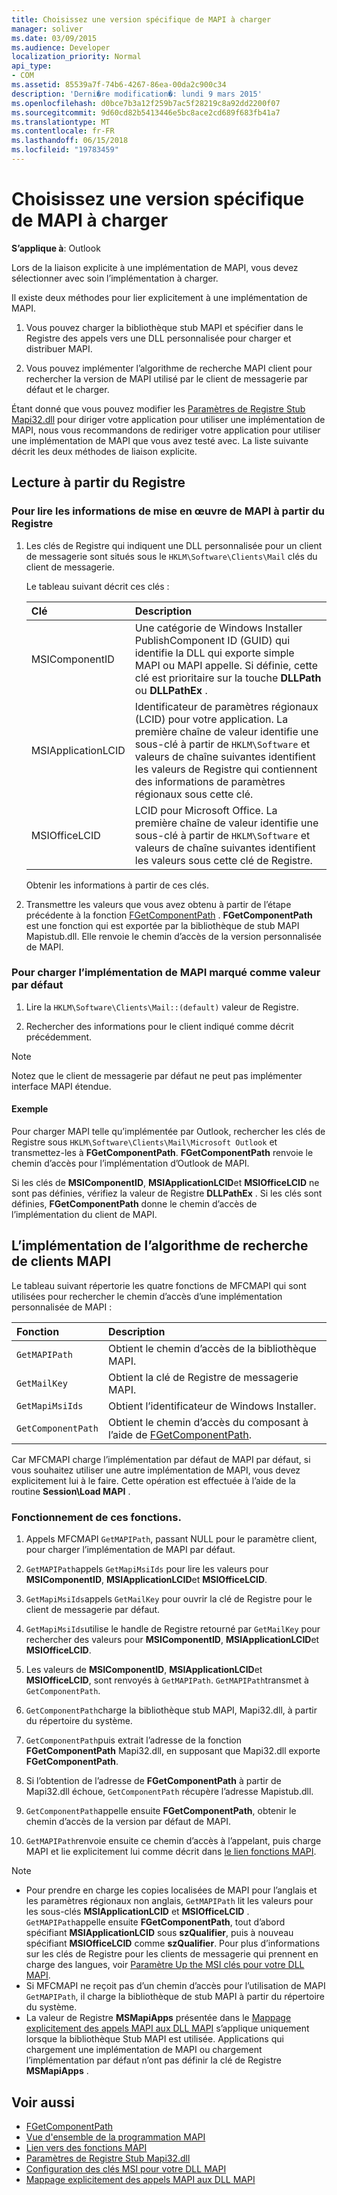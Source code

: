 ```yaml
---
title: Choisissez une version spécifique de MAPI à charger
manager: soliver
ms.date: 03/09/2015
ms.audience: Developer
localization_priority: Normal
api_type:
- COM
ms.assetid: 85539a7f-74b6-4267-86ea-00da2c900c34
description: 'Derni�re modification�: lundi 9 mars 2015'
ms.openlocfilehash: d0bce7b3a12f259b7ac5f28219c8a92dd2200f07
ms.sourcegitcommit: 9d60cd82b5413446e5bc8ace2cd689f683fb41a7
ms.translationtype: MT
ms.contentlocale: fr-FR
ms.lasthandoff: 06/15/2018
ms.locfileid: "19783459"
---
```

# <a name="choose-a-specific-version-of-mapi-to-load"></a>Choisissez une version spécifique de MAPI à charger

**S’applique à**: Outlook 
  
Lors de la liaison explicite à une implémentation de MAPI, vous devez sélectionner avec soin l’implémentation à charger. 
  
Il existe deux méthodes pour lier explicitement à une implémentation de MAPI. 
  
1. Vous pouvez charger la bibliothèque stub MAPI et spécifier dans le Registre des appels vers une DLL personnalisée pour charger et distribuer MAPI.
    
2. Vous pouvez implémenter l’algorithme de recherche MAPI client pour rechercher la version de MAPI utilisé par le client de messagerie par défaut et le charger.
    
Étant donné que vous pouvez modifier les [Paramètres de Registre Stub Mapi32.dll](http://msdn.microsoft.com/en-us/library/ms531218%28EXCHG.10%29.aspx) pour diriger votre application pour utiliser une implémentation de MAPI, nous vous recommandons de rediriger votre application pour utiliser une implémentation de MAPI que vous avez testé avec. La liste suivante décrit les deux méthodes de liaison explicite. 
  
## <a name="reading-from-the-registry"></a>Lecture à partir du Registre

### <a name="to-read-mapi-implementation-information-from-the-registry"></a>Pour lire les informations de mise en œuvre de MAPI à partir du Registre

1. Les clés de Registre qui indiquent une DLL personnalisée pour un client de messagerie sont situés sous le `HKLM\Software\Clients\Mail` clés du client de messagerie. 
    
   Le tableau suivant décrit ces clés :
    
   |**Clé**|**Description**|
   |:-----|:-----|
   |MSIComponentID  <br/> |Une catégorie de Windows Installer PublishComponent ID (GUID) qui identifie la DLL qui exporte simple MAPI ou MAPI appelle. Si définie, cette clé est prioritaire sur la touche **DLLPath** ou **DLLPathEx** .  <br/> |
   |MSIApplicationLCID  <br/> |Identificateur de paramètres régionaux (LCID) pour votre application. La première chaîne de valeur identifie une sous-clé à partir de `HKLM\Software` et valeurs de chaîne suivantes identifient les valeurs de Registre qui contiennent des informations de paramètres régionaux sous cette clé.  <br/> |
   |MSIOfficeLCID  <br/> |LCID pour Microsoft Office. La première chaîne de valeur identifie une sous-clé à partir de `HKLM\Software` et valeurs de chaîne suivantes identifient les valeurs sous cette clé de Registre.  <br/> |
   
   Obtenir les informations à partir de ces clés.
    
2. Transmettre les valeurs que vous avez obtenu à partir de l’étape précédente à la fonction [FGetComponentPath](fgetcomponentpath.md) . **FGetComponentPath** est une fonction qui est exportée par la bibliothèque de stub MAPI Mapistub.dll. Elle renvoie le chemin d’accès de la version personnalisée de MAPI. 


### <a name="to-load-the-implementation-of-mapi-marked-as-default"></a>Pour charger l’implémentation de MAPI marqué comme valeur par défaut

1. Lire la `HKLM\Software\Clients\Mail::(default)` valeur de Registre. 
    
2. Rechercher des informations pour le client indiqué comme décrit précédemment.
    
> [!NOTE]
> Notez que le client de messagerie par défaut ne peut pas implémenter interface MAPI étendue. 
  
#### <a name="example"></a>Exemple

Pour charger MAPI telle qu’implémentée par Outlook, rechercher les clés de Registre sous `HKLM\Software\Clients\Mail\Microsoft Outlook` et transmettez-les à **FGetComponentPath**. **FGetComponentPath** renvoie le chemin d’accès pour l’implémentation d’Outlook de MAPI. 
  
Si les clés de **MSIComponentID**, **MSIApplicationLCID**et **MSIOfficeLCID** ne sont pas définies, vérifiez la valeur de Registre **DLLPathEx** . Si les clés sont définies, **FGetComponentPath** donne le chemin d’accès de l’implémentation du client de MAPI. 
  
## <a name="implementing-the-mapi-client-lookup-algorithm"></a>L’implémentation de l’algorithme de recherche de clients MAPI

Le tableau suivant répertorie les quatre fonctions de MFCMAPI qui sont utilisées pour rechercher le chemin d’accès d’une implémentation personnalisée de MAPI :
  
|**Fonction**|**Description**|
|:-----|:-----|
| `GetMAPIPath` <br/> |Obtient le chemin d’accès de la bibliothèque MAPI.  <br/> |
| `GetMailKey` <br/> |Obtient la clé de Registre de messagerie MAPI.  <br/> |
| `GetMapiMsiIds` <br/> |Obtient l’identificateur de Windows Installer.  <br/> |
| `GetComponentPath` <br/> |Obtient le chemin d’accès du composant à l’aide de [FGetComponentPath](fgetcomponentpath.md).  <br/> |
   
Car MFCMAPI charge l’implémentation par défaut de MAPI par défaut, si vous souhaitez utiliser une autre implémentation de MAPI, vous devez explicitement lui à le faire. Cette opération est effectuée à l’aide de la routine **Session\Load MAPI** . 
  
### <a name="how-these-functions-work"></a>Fonctionnement de ces fonctions.

1. Appels MFCMAPI `GetMAPIPath`, passant NULL pour le paramètre client, pour charger l’implémentation de MAPI par défaut.
    
2.  `GetMAPIPath`appels `GetMapiMsiIds` pour lire les valeurs pour **MSIComponentID**, **MSIApplicationLCID**et **MSIOfficeLCID**.
    
3.  `GetMapiMsiIds`appels `GetMailKey` pour ouvrir la clé de Registre pour le client de messagerie par défaut. 
    
4.  `GetMapiMsiIds`utilise le handle de Registre retourné par `GetMailKey` pour rechercher des valeurs pour **MSIComponentID**, **MSIApplicationLCID**et **MSIOfficeLCID**.
    
5. Les valeurs de **MSIComponentID**, **MSIApplicationLCID**et **MSIOfficeLCID**, sont renvoyés à `GetMAPIPath`.  `GetMAPIPath`transmet à `GetComponentPath`.
    
6.  `GetComponentPath`charge la bibliothèque stub MAPI, Mapi32.dll, à partir du répertoire du système. 
    
7.  `GetComponentPath`puis extrait l’adresse de la fonction **FGetComponentPath** Mapi32.dll, en supposant que Mapi32.dll exporte **FGetComponentPath**.
    
8. Si l’obtention de l’adresse de **FGetComponentPath** à partir de Mapi32.dll échoue, `GetComponentPath` récupère l’adresse Mapistub.dll. 
    
9.  `GetComponentPath`appelle ensuite **FGetComponentPath**, obtenir le chemin d’accès de la version par défaut de MAPI.
    
10.  `GetMAPIPath`renvoie ensuite ce chemin d’accès à l’appelant, puis charge MAPI et lie explicitement lui comme décrit dans [le lien fonctions MAPI](how-to-link-to-mapi-functions.md).
    
> [!NOTE] 
> - Pour prendre en charge les copies localisées de MAPI pour l’anglais et les paramètres régionaux non anglais, `GetMAPIPath` lit les valeurs pour les sous-clés **MSIApplicationLCID** et **MSIOfficeLCID** .  `GetMAPIPath`appelle ensuite **FGetComponentPath**, tout d’abord spécifiant **MSIApplicationLCID** sous **szQualifier**, puis à nouveau spécifiant **MSIOfficeLCID** comme **szQualifier**. Pour plus d’informations sur les clés de Registre pour les clients de messagerie qui prennent en charge des langues, voir [Paramètre Up the MSI clés pour votre DLL MAPI](http://msdn.microsoft.com/en-us/library/ee909494%28VS.85%29.aspx).   
> - Si MFCMAPI ne reçoit pas d’un chemin d’accès pour l’utilisation de MAPI `GetMAPIPath`, il charge la bibliothèque de stub MAPI à partir du répertoire du système.
> - La valeur de Registre **MSMapiApps** présentée dans le [Mappage explicitement des appels MAPI aux DLL MAPI](http://msdn.microsoft.com/en-us/library/ee909490%28VS.85%29.aspx) s’applique uniquement lorsque la bibliothèque Stub MAPI est utilisée. Applications qui chargement une implémentation de MAPI ou chargement l’implémentation par défaut n’ont pas définir la clé de Registre **MSMapiApps** . 
    
## <a name="see-also"></a>Voir aussi

- [FGetComponentPath](fgetcomponentpath.md)
- [Vue d'ensemble de la programmation MAPI](mapi-programming-overview.md)
- [Lien vers des fonctions MAPI](how-to-link-to-mapi-functions.md)
- [Paramètres de Registre Stub Mapi32.dll](http://msdn.microsoft.com/en-us/library/ms531218%28EXCHG.10%29.aspx)
- [Configuration des clés MSI pour votre DLL MAPI](http://msdn.microsoft.com/en-us/library/ee909494%28VS.85%29.aspx)
- [Mappage explicitement des appels MAPI aux DLL MAPI](http://msdn.microsoft.com/en-us/library/ee909490%28VS.85%29.aspx)

